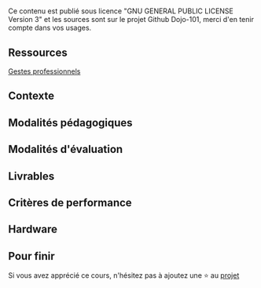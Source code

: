 # <Titre>

Ce contenu est publié sous licence "GNU GENERAL PUBLIC LICENSE Version 3" et les sources sont sur le projet Github Dojo-101, merci d'en tenir compte dans vos usages.


## Ressources


[Gestes professionnels](https://github.com/Aif4thah/Dojo-101)




## Contexte




## Modalités pédagogiques




## Modalités d'évaluation


## Livrables


## Critères de performance


## Hardware

## Pour finir

Si vous avez apprécié ce cours, n'hésitez pas à ajoutez une ⭐ au [projet](https://github.com/Aif4thah/Dojo-101)


